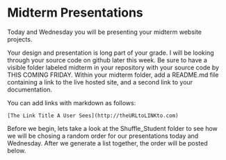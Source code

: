 # Midterm Presentations

Today and Wednesday you will be presenting your midterm website projects. 

Your design and presentation is long part of your grade. I will be looking through your source code on github later this week. Be sure to have a visible folder labeled midterm in your repository with your source code by THIS COMING FRIDAY. Within your midterm folder, add a  README.md file containing a link to the live hosted site, and a second link to your documentation.

You can add links with markdown as follows:

```
[The Link Title A User Sees](http://theURLtoLINKto.com)
```

Before we begin, lets take a look at the Shuffle_Student folder to see how we will be chosing a random order for our presentations today and Wednesday. After we generate a list together, the order will be posted below.